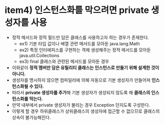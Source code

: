 # item4) 인스턴스화를 막으려면 private 생성자를 사용

* 정적 메서드와 정적 필드만 담은 클래스를 사용하고자 하는 경우가 존재한다.
  * ex1) 기본 타입 값이나 배열 관련 메서드를 모아둔 java.lang.Math
  * ex2) 특정 인터에피스를 구현하는 객체 생성해주는 정적 메서드를 모아둔 java.util.Collections
  * ex3) final 클래스와 관련된 메서드를 모아둔 경우
* 이와같이 **정적 멤버만 담은 유틸리티 클래스는 인스턴스로 만들기 위해 설계한 것이 아니다.**
* 생성자를 명시하지 않으면 컴파일러에 의해 자동으로 기본 생성자가 만들어져 **인스턴스화될 수 있다.**
* 따라서 **private 생성자를 추가**해 기본 생성자가 생성되지 않도록 해 **클래스의 인스턴스화를 막는다.**
* 만약 내부에서 private 생성자가 불리는 경우 Exception 던지도록 구성한다.
* 이렇게 할 경우 하위클래스가 상위클래스의 생성자에 접근할 수 없으므로 클래스의 상속이 불가능해진다.
